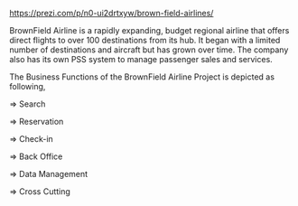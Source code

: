 https://prezi.com/p/n0-ui2drtxyw/brown-field-airlines/


BrownField Airline is a rapidly expanding, budget regional airline that offers direct flights to over 100 destinations from its hub. 
It began with a limited number of destinations and aircraft but has grown over time. The company also has its own PSS system to manage passenger sales and services.

The Business Functions of the BrownField Airline Project is depicted as following,​

=> Search​

=> Reservation​

=> Check-in​

=> Back Office​

=> Data Management​

=> Cross Cutting
